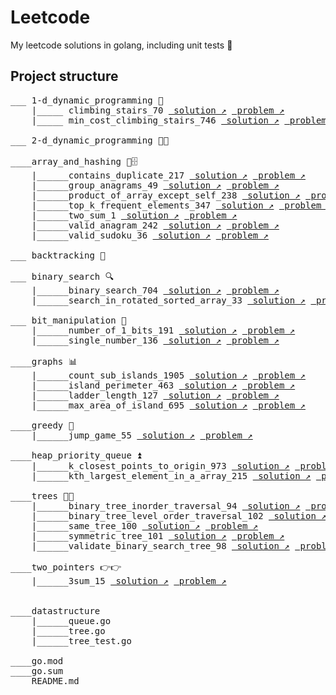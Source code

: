 # Leetcode
My leetcode solutions in golang, including unit tests 🔬


## Project structure
<pre>
___ 1-d_dynamic_programming 🔁
    |_____ climbing_stairs_70 <a href="https://github.com/aliml92/leetcode/blob/9f959212064208afdf83d0cf5b46d60a24f0565f/1-d_dynamic_programming/climbing_stairs_70/solution.go"> solution &#8599;</a> <a href="https://leetcode.com/problems/climbing-stairs/" > problem &#8599;</a> 
    |_____ min_cost_climbing_stairs_746 <a href="https://github.com/aliml92/leetcode/blob/9f959212064208afdf83d0cf5b46d60a24f0565f/1-d_dynamic_programming/min_cost_climbing_stairs_746/solution.go"> solution &#8599;</a> <a href="https://leetcode.com/problems/min-cost-climbing-stairs/" > problem &#8599;</a>

___ 2-d_dynamic_programming 🔁🔁 

____array_and_hashing 🔑🗄️
    |______contains_duplicate_217 <a href="https://github.com/aliml92/leetcode/blob/9f959212064208afdf83d0cf5b46d60a24f0565f/array_hashing/contains_duplicate_217/main.go"> solution &#8599;</a> <a href="https://leetcode.com/problems/contains-duplicate/" > problem &#8599;</a>
    |______group_anagrams_49 <a href="https://github.com/aliml92/leetcode/blob/9f959212064208afdf83d0cf5b46d60a24f0565f/array_hashing/group_anagrams_49/solution.go"> solution &#8599;</a> <a href="https://leetcode.com/problems/group-anagrams/" > problem &#8599;</a>
    |______product_of_array_except_self_238 <a href="https://github.com/aliml92/leetcode/blob/9f959212064208afdf83d0cf5b46d60a24f0565f/array_hashing/product_of_array_except_self_238/solution.go"> solution &#8599;</a> <a href="https://leetcode.com/problems/product-of-array-except-self/" > problem &#8599;</a>
    |______top_k_frequent_elements_347 <a href="https://github.com/aliml92/leetcode/blob/9f959212064208afdf83d0cf5b46d60a24f0565f/array_hashing/top_k_frequent_elements_347/solution.go"> solution &#8599;</a> <a href="https://leetcode.com/problems/top-k-frequent-elements/" > problem &#8599;</a>
    |______two_sum_1 <a href="https://github.com/aliml92/leetcode/blob/9f959212064208afdf83d0cf5b46d60a24f0565f/array_hashing/two_sum_1/main.go"> solution &#8599;</a> <a href="https://leetcode.com/problems/two-sum/" > problem &#8599;</a>
    |______valid_anagram_242 <a href="https://github.com/aliml92/leetcode/blob/9f959212064208afdf83d0cf5b46d60a24f0565f/array_hashing/valid_anagram_242/main.go"> solution &#8599;</a> <a href="https://leetcode.com/problems/valid-anagram/" > problem &#8599;</a>
    |______valid_sudoku_36 <a href="https://github.com/aliml92/leetcode/blob/9f959212064208afdf83d0cf5b46d60a24f0565f/array_hashing/valid_sudoku_36/solution.go"> solution &#8599;</a> <a href="https://leetcode.com/problems/valid-sudoku/" > problem &#8599;</a>

___ backtracking 👣

___ binary_search 🔍
    |______binary_search_704 <a href="https://github.com/aliml92/leetcode/blob/9f959212064208afdf83d0cf5b46d60a24f0565f/binary_search/binary_search_704/solution.go"> solution &#8599;</a> <a href="https://leetcode.com/problems/binary-search/" > problem &#8599;</a>
    |______search_in_rotated_sorted_array_33 <a href="https://github.com/aliml92/leetcode/blob/9f959212064208afdf83d0cf5b46d60a24f0565f/binary_search/search_in_rotated_sorted_array_33/solution.go"> solution &#8599;</a> <a href="https://leetcode.com/problems/search-in-rotated-sorted-array/" > problem &#8599;</a>

___ bit_manipulation 🔧
    |______number_of_1_bits_191 <a href="https://github.com/aliml92/leetcode/blob/9f959212064208afdf83d0cf5b46d60a24f0565f/bit_manipulation/number_of_1_bits_191/solution.go"> solution &#8599;</a> <a href="https://leetcode.com/problems/number-of-1-bits/" > problem &#8599;</a>   
    |______single_number_136 <a href="https://github.com/aliml92/leetcode/blob/9f959212064208afdf83d0cf5b46d60a24f0565f/bit_manipulation/single_number_136/solution.go"> solution &#8599;</a> <a href="https://leetcode.com/problems/single-number/" > problem &#8599;</a>  

____graphs 📊
    |______count_sub_islands_1905 <a href="https://github.com/aliml92/leetcode/blob/9f959212064208afdf83d0cf5b46d60a24f0565f/graphs/count_sub_islands_1905/solution.go"> solution &#8599;</a> <a href="https://leetcode.com/problems/count-sub-islands/" > problem &#8599;</a>
    |______island_perimeter_463 <a href="https://github.com/aliml92/leetcode/blob/9f959212064208afdf83d0cf5b46d60a24f0565f/graphs/island_perimeter_463/solution.go" > solution &#8599;</a> <a href="https://leetcode.com/problems/island-perimeter/" > problem &#8599;</a>
    |______ladder_length_127 <a href="https://github.com/aliml92/leetcode/blob/9f959212064208afdf83d0cf5b46d60a24f0565f/graphs/ladder_length_127/solution.go" > solution &#8599;</a> <a href="https://leetcode.com/problems/ladder-length/" > problem &#8599;</a>
    |______max_area_of_island_695 <a href="https://github.com/aliml92/leetcode/blob/9f959212064208afdf83d0cf5b46d60a24f0565f/graphs/max_area_of_island_695/solution.go" > solution &#8599;</a> <a href="https://leetcode.com/problems/max-area-of-island/" > problem &#8599;</a>

____greedy 🤑 
    |______jump_game_55 <a href="https://github.com/aliml92/leetcode/blob/9f959212064208afdf83d0cf5b46d60a24f0565f/greedy/jump_game_55/solution.go"> solution &#8599;</a> <a href="https://leetcode.com/problems/jump-game/" > problem &#8599;</a>

____heap_priority_queue ⏫
    |______k_closest_points_to_origin_973 <a href="https://github.com/aliml92/leetcode/blob/9f959212064208afdf83d0cf5b46d60a24f0565f/heap_priority_queque/k_closest_points_to_origin_973/solution.go"> solution &#8599;</a> <a href="https://leetcode.com/problems/k-closest-points-to-origin/" > problem &#8599;</a>
    |______kth_largest_element_in_a_array_215 <a href="https://github.com/aliml92/leetcode/blob/9f959212064208afdf83d0cf5b46d60a24f0565f/heap_priority_queque/kth_largest_element_in_an_array_215/solution.go"> solution &#8599;</a> <a href="https://leetcode.com/problems/kth-largest-element-in-an-array/" > problem &#8599;</a>

____trees 🌳🌳 
    |______binary_tree_inorder_traversal_94 <a href="https://github.com/aliml92/leetcode/blob/404006c923a3eefa65b735cee70cd85d7d88eb00/trees/binary_tree_inorder_traversal_94/solution.go"> solution &#8599;</a> <a href="https://leetcode.com/problems/binary-tree-inorder-traversal/"> problem &#8599;</a>
    |______binary_tree_level_order_traversal_102 <a href="https://github.com/aliml92/leetcode/blob/9f959212064208afdf83d0cf5b46d60a24f0565f/trees/binary_tree_level_order_traversal_102/solution.go"> solution &#8599;</a> <a href="https://leetcode.com/problems/binary-tree-level-order-traversal/" > problem &#8599;</a>
    |______same_tree_100 <a href="https://github.com/aliml92/leetcode/blob/9f959212064208afdf83d0cf5b46d60a24f0565f/trees/same_tree_100/solution.go"> solution &#8599;</a> <a href="https://leetcode.com/problems/same-tree/" > problem &#8599;</a>
    |______symmetric_tree_101 <a href="https://github.com/aliml92/leetcode/blob/9f959212064208afdf83d0cf5b46d60a24f0565f/trees/symmetric_tree_101/solution.go"> solution &#8599;</a> <a href="https://leetcode.com/problems/symmetric-tree/" > problem &#8599;</a>
    |______validate_binary_search_tree_98 <a href="https://github.com/aliml92/leetcode/blob/cad889cea1c74b291479ce245c10a37d5bbad484/trees/validate_binary_search_tree_98/solution.go"> solution &#8599;</a> <a href="https://leetcode.com/problems/validate-binary-search-tree/" > problem &#8599;</a>

____two_pointers 👉👉 
    |______3sum_15 <a href="https://github.com/aliml92/leetcode/blob/9f959212064208afdf83d0cf5b46d60a24f0565f/two_pointers/3sum_15/solution.go"> solution &#8599;</a> <a href="https://leetcode.com/problems/3sum/" > problem &#8599;</a>


____datastructure
    |______queue.go
    |______tree.go
    |______tree_test.go

____go.mod
____go.sum
____README.md
</pre>

